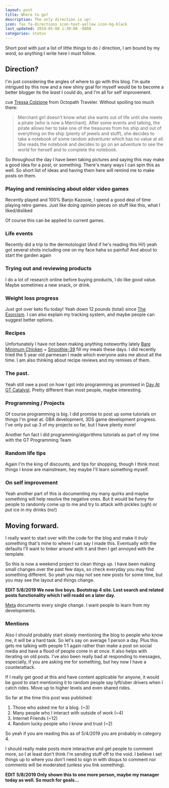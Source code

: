 ```yaml
---
layout: post
title: Where to go?
description: The only direction is up!
icon: fas fa-directions icon-text-yellow icon-bg-black
last_updated: 2019-05-08 1:30:00 -0800
categories: status
---
```


Short post with just a list of little things to do / direction, I am bound by my word, so anything I write here I must follow.

## Direction?
I'm just considering the angles of where to go with this blog. I'm quite intrigued by this now and a new shiny goal for myself would be to become a better blogger its the *least* I could do, and I'm all for self improvement.

cue [Tressa Colzione](https://octopathtraveler.fandom.com/wiki/Tressa_Colzione) from Octopath Traveler. Without spoiling too much there:

>  Merchant girl doesn't know what she wants out of life until she meets a pirate (who is now a Merchant). After some events and talking, the pirate allows her to take one of the treasures from his ship and out of everything on the ship (plenty of jewels and stuff), she decides to take a notebook of some random adventurer which has no value at all. She reads the notebook and decides to go on an adventure to see the world for herself and to complete the notebook.

So throughout the day I have been taking pictures and saying this may make a good idea for a post, or something. There's many ways I can spin this as well. So short list of ideas and having them here will remind me to make posts on them.

### Playing and reminiscing about older video games

Recently played and 100% Banjo Kazooie, I spend a good deal of time playing retro games. Just like doing opinion pieces on stuff like this, what I liked/disliked

Of course this can be applied to current games.

### Life events

Recently did a trip to the dermotologist (And if he's reading this Hi!) yeah got several shots including one on my face haha so painful!
And about to start the garden again

### Trying out and reviewing products

I do a lot of research online before buying products, I do like good value.
Maybe sometimes a new snack, or drink.

### Weight loss progress

Just got over keto flu today! Yeah down 12 pounds (total) since [The Exorcism](/status/2019/04/30/The-Exorcism.html).
I can also explain my tracking system, and maybe people can suggest better options.

### Recipes

Unfortunately I have not been making anything noteworthy lately [Bare Minimum Chicken](/recipe/2019/04/30/The-Bare-Minimum-Chicken.html) + [Smoothie-39](/recipe/2019/04/30/Smoothie-39.html) fill my meals these days.
I did recently tried the 5 year old parmesan I made which everyone asks me about all the time.
I am also thinking about recipe reviews and my remixes of them.

### The past.

Yeah still owe a post on how I got into programming as promised in [Day At GT Catalyst](/others/2019/04/18/Day-At-GT-Catalyst.html). Pretty different than most people, maybe interesting.

### Programming / Projects

Of course programming is big. I did promise to post up some tutorials on things I'm great at. GBA development, 3DS game development progress.
I've only put up 3 of my projects so far, but I have plenty more!

Another fun fact I did programming/algorithms tutorials as part of my time with the GT Programming Team

### Random life tips

Again I'm the king of discounts, and tips for shopping, though I think most things I know are mainstream, hey maybe I'll learn something myself.

### On self improvement

Yeah another part of this is documenting my many quirks and maybe something will help resolve the negative ones.
But it would be funny for people to randomly come up to me and try to attack with pickles (ugh) or put ice in my drinks (no!)

## Moving forward.

I really want to start over with the code for the blog and make it *truly* something that's mine to where I can say I made this.
Eventually with the defaults I'll want to tinker around with it and then I get annoyed with the template.

So this is now a weekend project to clean things up. I have been making small changes over the past few days, so check everyday you may find something different.
So yeah you may not see new posts for some time, but you may see the layout and things change.

**EDIT 5/8/2019 We now live boys. Bootstrap 4 site. Lost search and related posts functionality which I will readd on a later day.**

[Meta](/meta) documents every single change. I want people to learn from my developments.

### Mentions
Also I should probably start *slowly* mentioning the blog to people who know me, it will be a hard task.
So let's say on average 1 person a day. Plus this gets me talking with people 1:1 again rather than make a post on social media and have a flood of people come in at once.
It also helps with iterating on old posts. I've also been really bad at responding to messages, especially, if you are asking me for something, but hey now I have a counterattack.

If I really get good at this and have content applicable for anyone, it would be good to start mentioning it to random people say lyft/uber drivers when I catch rides. Move up to higher levels and even shared rides.

So far at the time this post was published:

1. Those who asked me for a blog. (~3)
1. Many people who I interact with outside of work (~4)
1. Internet Friends (~12)
1. Random lucky people who I know and trust (~2)

So yeah if you are reading this as of 5/4/2019 you are probably in category 4.

I should really make posts more interactive and get people to comment more, so I at least don't think I'm sending stuff off to the void.
I believe I set things up to where you don't need to sign in with disqus to comment nor comments will be moderated (unless you link something).

**EDIT 5/8/2019 Only shown this to one more person, maybe my manager today as well. So much for goals...**
